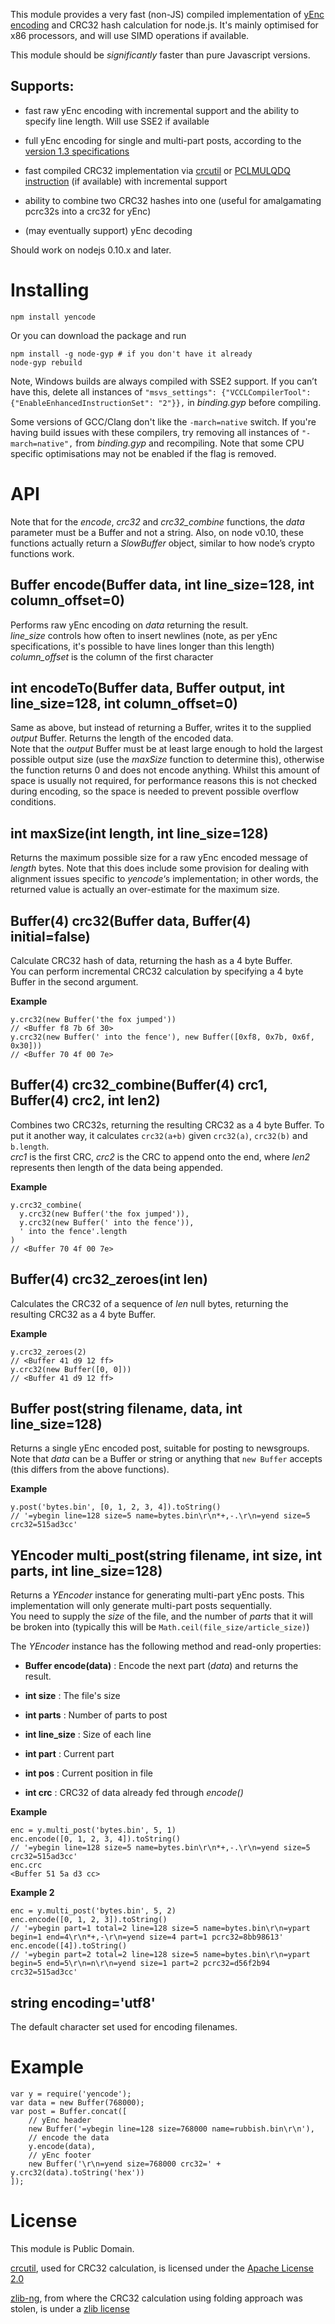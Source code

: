 This module provides a very fast (non-JS) compiled implementation of [yEnc
encoding](<http://www.yenc.org/yenc-draft.1.3.txt>) and CRC32 hash calculation
for node.js. It's mainly optimised for x86 processors, and will use SIMD
operations if available.

This module should be *significantly* faster than pure Javascript versions.

Supports:
---------

-   fast raw yEnc encoding with incremental support and the ability to specify
    line length. Will use SSE2 if available

-   full yEnc encoding for single and multi-part posts, according to the
    [version 1.3 specifications](<http://www.yenc.org/yenc-draft.1.3.txt>)

-   fast compiled CRC32 implementation via
    [crcutil](<https://code.google.com/p/crcutil/>) or [PCLMULQDQ
    instruction](<http://www.intel.com/content/dam/www/public/us/en/documents/white-papers/fast-crc-computation-generic-polynomials-pclmulqdq-paper.pdf>)
    (if available) with incremental support

-   ability to combine two CRC32 hashes into one (useful for amalgamating
    pcrc32s into a crc32 for yEnc)

-   (may eventually support) yEnc decoding

Should work on nodejs 0.10.x and later.

Installing
==========

~~~~~~~~~~~~~~~~~~~~~~~~~~~~~~~~~~~~~~~~~~~~~~~~~~~~~~~~~~~~~~~~~~~~~~~~~~~~~~~~
npm install yencode
~~~~~~~~~~~~~~~~~~~~~~~~~~~~~~~~~~~~~~~~~~~~~~~~~~~~~~~~~~~~~~~~~~~~~~~~~~~~~~~~

Or you can download the package and run

~~~~~~~~~~~~~~~~~~~~~~~~~~~~~~~~~~~~~~~~~~~~~~~~~~~~~~~~~~~~~~~~~~~~~~~~~~~~~~~~
npm install -g node-gyp # if you don't have it already
node-gyp rebuild
~~~~~~~~~~~~~~~~~~~~~~~~~~~~~~~~~~~~~~~~~~~~~~~~~~~~~~~~~~~~~~~~~~~~~~~~~~~~~~~~

Note, Windows builds are always compiled with SSE2 support. If you can’t have
this, delete all instances of `"msvs_settings": {"VCCLCompilerTool":
{"EnableEnhancedInstructionSet": "2"}},` in *binding.gyp* before compiling.

Some versions of GCC/Clang don't like the `-march=native` switch. If you're
having build issues with these compilers, try removing all instances of
`"-march=native",` from *binding.gyp* and recompiling. Note that some CPU
specific optimisations may not be enabled if the flag is removed.

API
===

Note that for the *encode*, *crc32* and *crc32\_combine* functions, the *data*
parameter must be a Buffer and not a string. Also, on node v0.10, these
functions actually return a *SlowBuffer* object, similar to how node’s crypto
functions work.

Buffer encode(Buffer data, int line\_size=128, int column\_offset=0)
--------------------------------------------------------------------

Performs raw yEnc encoding on *data* returning the result.  
*line\_size* controls how often to insert newlines (note, as per yEnc
specifications, it's possible to have lines longer than this length)  
*column\_offset* is the column of the first character

int encodeTo(Buffer data, Buffer output, int line\_size=128, int column\_offset=0)
----------------------------------------------------------------------------------

Same as above, but instead of returning a Buffer, writes it to the supplied
*output* Buffer. Returns the length of the encoded data.  
Note that the *output* Buffer must be at least large enough to hold the largest
possible output size (use the *maxSize* function to determine this), otherwise
the function returns 0 and does not encode anything. Whilst this amount of space
is usually not required, for performance reasons this is not checked during
encoding, so the space is needed to prevent possible overflow conditions.

int maxSize(int length, int line\_size=128)
-------------------------------------------

Returns the maximum possible size for a raw yEnc encoded message of *length*
bytes. Note that this does include some provision for dealing with alignment
issues specific to *yencode*‘s implementation; in other words, the returned
value is actually an over-estimate for the maximum size.

Buffer(4) crc32(Buffer data, Buffer(4) initial=false)
-----------------------------------------------------

Calculate CRC32 hash of data, returning the hash as a 4 byte Buffer.  
You can perform incremental CRC32 calculation by specifying a 4 byte Buffer in
the second argument.

**Example**

~~~~~~~~~~~~~~~~~~~~~~~~~~~~~~~~~~~~~~~~~~~~~~~~~~~~~~~~~~~~~~~~~~~~~~~~~~~~~~~~
y.crc32(new Buffer('the fox jumped'))
// <Buffer f8 7b 6f 30>
y.crc32(new Buffer(' into the fence'), new Buffer([0xf8, 0x7b, 0x6f, 0x30]))
// <Buffer 70 4f 00 7e>
~~~~~~~~~~~~~~~~~~~~~~~~~~~~~~~~~~~~~~~~~~~~~~~~~~~~~~~~~~~~~~~~~~~~~~~~~~~~~~~~

Buffer(4) crc32\_combine(Buffer(4) crc1, Buffer(4) crc2, int len2)
------------------------------------------------------------------

Combines two CRC32s, returning the resulting CRC32 as a 4 byte Buffer. To put it
another way, it calculates `crc32(a+b)` given `crc32(a)`, `crc32(b)` and
`b.length`.  
*crc1* is the first CRC, *crc2* is the CRC to append onto the end, where *len2*
represents then length of the data being appended.

**Example**

~~~~~~~~~~~~~~~~~~~~~~~~~~~~~~~~~~~~~~~~~~~~~~~~~~~~~~~~~~~~~~~~~~~~~~~~~~~~~~~~
y.crc32_combine(
  y.crc32(new Buffer('the fox jumped')),
  y.crc32(new Buffer(' into the fence')),
  ' into the fence'.length
)
// <Buffer 70 4f 00 7e>
~~~~~~~~~~~~~~~~~~~~~~~~~~~~~~~~~~~~~~~~~~~~~~~~~~~~~~~~~~~~~~~~~~~~~~~~~~~~~~~~

Buffer(4) crc32\_zeroes(int len)
--------------------------------

Calculates the CRC32 of a sequence of *len* null bytes, returning the resulting
CRC32 as a 4 byte Buffer.

**Example**

~~~~~~~~~~~~~~~~~~~~~~~~~~~~~~~~~~~~~~~~~~~~~~~~~~~~~~~~~~~~~~~~~~~~~~~~~~~~~~~~
y.crc32_zeroes(2)
// <Buffer 41 d9 12 ff>
y.crc32(new Buffer([0, 0]))
// <Buffer 41 d9 12 ff>
~~~~~~~~~~~~~~~~~~~~~~~~~~~~~~~~~~~~~~~~~~~~~~~~~~~~~~~~~~~~~~~~~~~~~~~~~~~~~~~~

Buffer post(string filename, data, int line\_size=128)
------------------------------------------------------

Returns a single yEnc encoded post, suitable for posting to newsgroups.  
Note that *data* can be a Buffer or string or anything that `new Buffer` accepts
(this differs from the above functions).

**Example**

~~~~~~~~~~~~~~~~~~~~~~~~~~~~~~~~~~~~~~~~~~~~~~~~~~~~~~~~~~~~~~~~~~~~~~~~~~~~~~~~
y.post('bytes.bin', [0, 1, 2, 3, 4]).toString()
// '=ybegin line=128 size=5 name=bytes.bin\r\n*+,-.\r\n=yend size=5 crc32=515ad3cc'
~~~~~~~~~~~~~~~~~~~~~~~~~~~~~~~~~~~~~~~~~~~~~~~~~~~~~~~~~~~~~~~~~~~~~~~~~~~~~~~~

YEncoder multi\_post(string filename, int size, int parts, int line\_size=128)
------------------------------------------------------------------------------

Returns a *YEncoder* instance for generating multi-part yEnc posts. This
implementation will only generate multi-part posts sequentially.  
You need to supply the *size* of the file, and the number of *parts* that it
will be broken into (typically this will be `Math.ceil(file_size/article_size)`)

The *YEncoder* instance has the following method and read-only properties:

-   **Buffer encode(data)** : Encode the next part (*data*) and returns the
    result.

-   **int size** : The file's size

-   **int parts** : Number of parts to post

-   **int line\_size** : Size of each line

-   **int part** : Current part

-   **int pos** : Current position in file

-   **int crc** : CRC32 of data already fed through *encode()*

**Example**

~~~~~~~~~~~~~~~~~~~~~~~~~~~~~~~~~~~~~~~~~~~~~~~~~~~~~~~~~~~~~~~~~~~~~~~~~~~~~~~~
enc = y.multi_post('bytes.bin', 5, 1)
enc.encode([0, 1, 2, 3, 4]).toString()
// '=ybegin line=128 size=5 name=bytes.bin\r\n*+,-.\r\n=yend size=5 crc32=515ad3cc'
enc.crc
<Buffer 51 5a d3 cc>
~~~~~~~~~~~~~~~~~~~~~~~~~~~~~~~~~~~~~~~~~~~~~~~~~~~~~~~~~~~~~~~~~~~~~~~~~~~~~~~~

**Example 2**

~~~~~~~~~~~~~~~~~~~~~~~~~~~~~~~~~~~~~~~~~~~~~~~~~~~~~~~~~~~~~~~~~~~~~~~~~~~~~~~~
enc = y.multi_post('bytes.bin', 5, 2)
enc.encode([0, 1, 2, 3]).toString()
// '=ybegin part=1 total=2 line=128 size=5 name=bytes.bin\r\n=ypart begin=1 end=4\r\n*+,-\r\n=yend size=4 part=1 pcrc32=8bb98613'
enc.encode([4]).toString()
// '=ybegin part=2 total=2 line=128 size=5 name=bytes.bin\r\n=ypart begin=5 end=5\r\n=n\r\n=yend size=1 part=2 pcrc32=d56f2b94 crc32=515ad3cc'
~~~~~~~~~~~~~~~~~~~~~~~~~~~~~~~~~~~~~~~~~~~~~~~~~~~~~~~~~~~~~~~~~~~~~~~~~~~~~~~~

string encoding='utf8'
----------------------

The default character set used for encoding filenames.

Example
=======

~~~~~~~~~~~~~~~~~~~~~~~~~~~~~~~~~~~~~~~~~~~~~~~~~~~~~~~~~~~~~~~~~~~~~~~~~~~~~~~~
var y = require('yencode');
var data = new Buffer(768000);
var post = Buffer.concat([
    // yEnc header
    new Buffer('=ybegin line=128 size=768000 name=rubbish.bin\r\n'),
    // encode the data
    y.encode(data),
    // yEnc footer
    new Buffer('\r\n=yend size=768000 crc32=' + y.crc32(data).toString('hex'))
]);
~~~~~~~~~~~~~~~~~~~~~~~~~~~~~~~~~~~~~~~~~~~~~~~~~~~~~~~~~~~~~~~~~~~~~~~~~~~~~~~~

License
=======

This module is Public Domain.

[crcutil](<https://code.google.com/p/crcutil/>), used for CRC32 calculation, is
licensed under the [Apache License
2.0](<http://www.apache.org/licenses/LICENSE-2.0>)

[zlib-ng](<https://github.com/Dead2/zlib-ng>), from where the CRC32 calculation
using folding approach was stolen, is under a [zlib
license](<https://github.com/Dead2/zlib-ng/blob/develop/LICENSE.md>)
